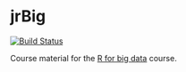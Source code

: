 # jrBig
[![Build Status](https://api.travis-ci.org/jr-packages/jrBig.png?branch=master)](https://travis-ci.org/jr-packages/jrBig)

Course material for the [R for big data](www.jumpingrivers.com) course. 
